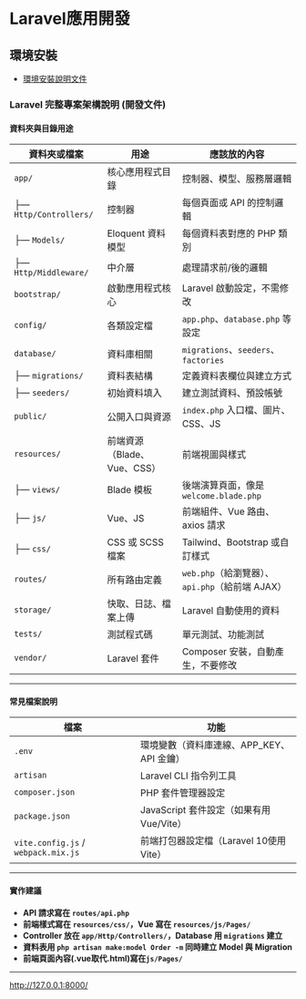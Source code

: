 # Laravel應用開發

## 環境安裝
- [環境安裝說明文件](https://github.com/shawnhuang125/laravel/blob/main/environment_configuration.md)
###  Laravel 完整專案架構說明 (開發文件)

#### 資料夾與目錄用途

| 資料夾或檔案 | 用途 | 應該放的內容 |
|--------------|------|----------------|
| `app/` | 核心應用程式目錄 | 控制器、模型、服務層邏輯 |
| ├— `Http/Controllers/` | 控制器 | 每個頁面或 API 的控制邏輯 |
| ├— `Models/` | Eloquent 資料模型 | 每個資料表對應的 PHP 類別 |
| ├— `Http/Middleware/` | 中介層 | 處理請求前/後的邏輯 |
| `bootstrap/` | 啟動應用程式核心 | Laravel 啟動設定，不需修改 |
| `config/` | 各類設定檔 | `app.php`、`database.php` 等設定 |
| `database/` | 資料庫相關 | `migrations`、`seeders`、`factories` |
| ├— `migrations/` | 資料表結構 | 定義資料表欄位與建立方式 |
| ├— `seeders/` | 初始資料填入 | 建立測試資料、預設帳號 |
| `public/` | 公開入口與資源 | `index.php` 入口檔、圖片、CSS、JS |
| `resources/` | 前端資源（Blade、Vue、CSS） | 前端視圖與樣式 |
| ├— `views/` | Blade 模板 | 後端演算頁面，像是 `welcome.blade.php` |
| ├— `js/` | Vue、JS | 前端組件、Vue 路由、axios 請求 |
| ├— `css/` | CSS 或 SCSS 檔案 | Tailwind、Bootstrap 或自訂樣式 |
| `routes/` | 所有路由定義 | `web.php`（給瀏覽器）、`api.php`（給前端 AJAX） |
| `storage/` | 快取、日誌、檔案上傳 | Laravel 自動使用的資料 |
| `tests/` | 測試程式碼 | 單元測試、功能測試 |
| `vendor/` | Laravel 套件 | Composer 安裝，自動產生，不要修改 |

---

#### 常見檔案說明

| 檔案 | 功能 |
|------|------|
| `.env` | 環境變數（資料庫連線、APP_KEY、API 金鑰） |
| `artisan` | Laravel CLI 指令列工具 |
| `composer.json` | PHP 套件管理器設定 |
| `package.json` | JavaScript 套件設定（如果有用 Vue/Vite） |
| `vite.config.js` / `webpack.mix.js` | 前端打包器設定檔（Laravel 10使用 Vite） |

---

#### 實作建議

- **API 請求寫在 `routes/api.php`**
- **前端樣式寫在 `resources/css/`，Vue 寫在 `resources/js/Pages/`**
- **Controller 放在 `app/Http/Controllers/`，Database 用 `migrations` 建立**
- **資料表用 `php artisan make:model Order -m` 同時建立 Model 與 Migration**
- **前端頁面內容(.vue取代.html)寫在`js/Pages/`**
---




http://127.0.0.1:8000/
```




